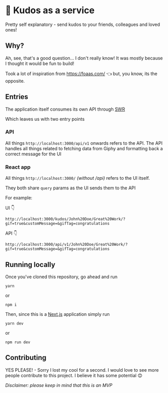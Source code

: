 # 👏 Kudos as a service

Pretty self explanatory - send kudos to your friends, colleagues and loved ones!

## Why?

Ah, see, that's a good question... I don't really know! It was mostly because I thought it would be fun to build!

Took a lot of inspiration from https://foaas.com/ 👈 but, you know, its the opposite.

## Entries

The application itself consumes its own API through [SWR](https://swr.now.sh/)

Which leaves us with two entry points

### API

All things `http://localhost:3000/api/v1` onwards refers to the API. The API handles all things related to fetching data from Giphy and formatting back a correct message for the UI

### React app

All things `http://localhost:3000/` _(without /api)_ refers to the UI itself.

They both share `query` params as the UI sends them to the API

For example:

UI 👇

`http://localhost:3000/kudos/John%20Doe/Great%20Work/?gif=true&customMessage=&gifTag=congratulations`

API 👇

`http://localhost:3000/api/v1/John%20Doe/Great%20Work/?gif=true&customMessage=&gifTag=congratulations`

## Running locally

Once you've cloned this repository, go ahead and run

```
yarn
```

or

```
npm i
```

Then, since this is a [Next.js](https://nextjs.org/) application simply run

```
yarn dev
```

or

```
npm run dev
```

## Contributing

YES PLEASE! - Sorry I lost my cool for a second. I would love to see more people contribute to this project. I believe it has some potential 😊

_Disclaimer: please keep in mind that this is an MVP_
